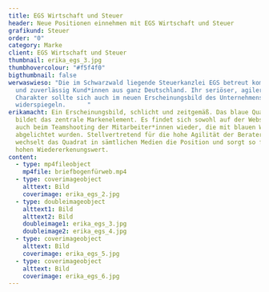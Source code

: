```yaml
---
title: EGS Wirtschaft und Steuer
header: Neue Positionen einnehmen mit EGS Wirtschaft und Steuer
grafikund: Steuer
order: "0"
category: Marke
client: EGS Wirtschaft und Steuer
thumbnail: erika_egs_3.jpg
thumbhovercolour: "#f5f4f0"
bigthumbnail: false
werwaswieso: "Die im Schwarzwald liegende Steuerkanzlei EGS betreut kompetent
  und zuverlässig Kund*innen aus ganz Deutschland. Ihr seriöser, agiler
  Charakter sollte sich auch im neuen Erscheinungsbild des Unternehmens
  widerspiegeln.      "
erikamacht: Ein Erscheinungsbild, schlicht und zeitgemäß. Das blaue Quadrat
  bildet das zentrale Markenelement. Es findet sich sowohl auf der Website als
  auch beim Teamshooting der Mitarbeiter*innen wieder, die mit blauen Würfeln
  abgelichtet wurden. Stellvertretend für die hohe Agilität der Berater*innen
  wechselt das Quadrat in sämtlichen Medien die Position und sorgt so für einen
  hohen Wiedererkenungswert.
content:
  - type: mp4fileobject
    mp4file: briefbogenfürweb.mp4
  - type: coverimageobject
    alttext: Bild
    coverimage: erika_egs_2.jpg
  - type: doubleimageobject
    alttext1: Bild
    alttext2: Bild
    doubleimage1: erika_egs_3.jpg
    doubleimage2: erika_egs_4.jpg
  - type: coverimageobject
    alttext: Bild
    coverimage: erika_egs_5.jpg
  - type: coverimageobject
    alttext: Bild
    coverimage: erika_egs_6.jpg
---
```

